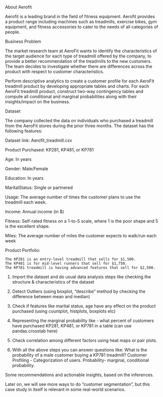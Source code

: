 About Aerofit

Aerofit is a leading brand in the field of fitness equipment. Aerofit provides a product range including machines such as treadmills, exercise bikes, gym equipment, and fitness accessories to cater to the needs of all categories of people.


Business Problem

The market research team at AeroFit wants to identify the characteristics of the target audience for each type of treadmill offered by the company, to provide a better recommendation of the treadmills to the new customers. The team decides to investigate whether there are differences across the product with respect to customer characteristics.

Perform descriptive analytics to create a customer profile for each AeroFit treadmill product by developing appropriate tables and charts.
For each AeroFit treadmill product, construct two-way contingency tables and compute all conditional and marginal probabilities along with their insights/impact on the business.

Dataset

The company collected the data on individuals who purchased a treadmill from the AeroFit stores during the prior three months. The dataset has the following features:

Dataset link: Aerofit_treadmill.csv

Product Purchased:	KP281, KP481, or KP781

  Age:	In years
  
  Gender:	Male/Female
  
  Education:	In years
  
  MaritalStatus:	Single or partnered
  
  Usage:	The average number of times the customer plans to use the treadmill each week.
  
  Income:	Annual income (in $)
  
  Fitness:	Self-rated fitness on a 1-to-5 scale, where 1 is the poor shape and 5 is the excellent shape.
  
  Miles:	The average number of miles the customer expects to walk/run each week


Product Portfolio:

    The KP281 is an entry-level treadmill that sells for $1,500.
    The KP481 is for mid-level runners that sell for $1,750.
    The KP781 treadmill is having advanced features that sell for $2,500.


1. Import the dataset and do usual data analysis steps like checking the structure & characteristics of the dataset

2. Detect Outliers (using boxplot, “describe” method by checking the difference between mean and median)

3. Check if features like marital status, age have any effect on the product purchased (using countplot, histplots, boxplots etc)

4. Representing the marginal probability like - what percent of customers have purchased KP281, KP481, or KP781 in a table (can use pandas.crosstab here)
   
5. Check correlation among different factors using heat maps or pair plots.
   
6. With all the above steps you can answer questions like:
     What is the probability of a male customer buying a KP781 treadmill?
     Customer Profiling - Categorization of users.
     Probability- marginal, conditional probability.
   
Some recommendations and actionable insights, based on the inferences.

Later on, we will see more ways to do “customer segmentation”, but this case study in itself is relevant in some real-world scenarios.
